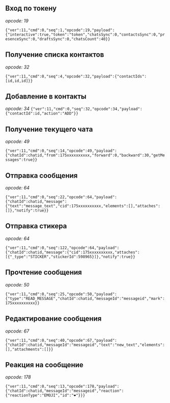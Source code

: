 ## Вход по токену

*opcode: 19*

```{"ver":11,"cmd":0,"seq":1,"opcode":19,"payload":{"interactive":true,"token":"token","chatsSync":0,"contactsSync":0,"presenceSync":0,"draftsSync":0,"chatsCount":40}}```


## Получение списка контактов

*opcode: 32*

```{"ver":11,"cmd":0,"seq":4,"opcode":32,"payload":{"contactIds":[id,id,id]}}```


## Добавление в контакты

*opcode: 34*
```{"ver":11,"cmd":0,"seq":32,"opcode":34,"payload":{"contactId":id,"action":"ADD"}}```


## Получение текущего чата

*opcode: 49*

```{"ver":11,"cmd":0,"seq":14,"opcode":49,"payload":{"chatId":chatid,"from":175xxxxxxxxxx,"forward":0,"backward":30,"getMessages":true}}```


## Отправка сообщения

*opcode: 64*

```{"ver":11,"cmd":0,"seq":22,"opcode":64,"payload":{"chatId":chatid,"message":{"text":"message_text","cid":175xxxxxxxxxx,"elements":[],"attaches":[]},"notify":true}}```


## Отправка стикера

*opcode: 64*

```{"ver":11,"cmd":0,"seq":122,"opcode":64,"payload":{"chatId":chatid,"message":{"cid":175xxxxxxxxxx,"attaches":[{"_type":"STICKER","stickerId":598965}]},"notify":true}}```


## Прочтение сообщения

*opcode: 50*

```{"ver":11,"cmd":0,"seq":25,"opcode":50,"payload":{"type":"READ_MESSAGE","chatId":chatid,"messageId":"messageid","mark":175xxxxxxxxxx}}```


## Редактирование сообщения

*opcode: 67*

```{"ver":11,"cmd":0,"seq":40,"opcode":67,"payload":{"chatId":chatid,"messageId":"messageid","text":"new_text","elements":[],"attachments":[]}}```


## Реакция на сообщение

*opcode: 178*

```{"ver":11,"cmd":0,"seq":13,"opcode":178,"payload":{"chatId":chatid,"messageId":"messageid","reaction":{"reactionType":"EMOJI","id":"❤️"}}}```


